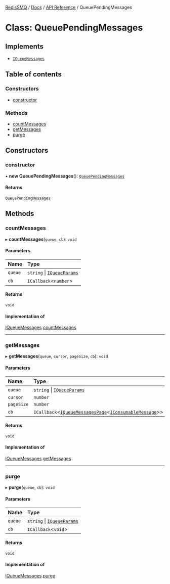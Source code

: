 [RedisSMQ](../../../README.md) / [Docs](../../README.md) / [API Reference](../README.md) / QueuePendingMessages

# Class: QueuePendingMessages

## Implements

- [`IQueueMessages`](../interfaces/IQueueMessages.md)

## Table of contents

### Constructors

- [constructor](QueuePendingMessages.md#constructor)

### Methods

- [countMessages](QueuePendingMessages.md#countmessages)
- [getMessages](QueuePendingMessages.md#getmessages)
- [purge](QueuePendingMessages.md#purge)

## Constructors

### constructor

• **new QueuePendingMessages**(): [`QueuePendingMessages`](QueuePendingMessages.md)

#### Returns

[`QueuePendingMessages`](QueuePendingMessages.md)

## Methods

### countMessages

▸ **countMessages**(`queue`, `cb`): `void`

#### Parameters

| Name | Type |
| :------ | :------ |
| `queue` | `string` \| [`IQueueParams`](../interfaces/IQueueParams.md) |
| `cb` | `ICallback`\<`number`\> |

#### Returns

`void`

#### Implementation of

[IQueueMessages](../interfaces/IQueueMessages.md).[countMessages](../interfaces/IQueueMessages.md#countmessages)

___

### getMessages

▸ **getMessages**(`queue`, `cursor`, `pageSize`, `cb`): `void`

#### Parameters

| Name | Type |
| :------ | :------ |
| `queue` | `string` \| [`IQueueParams`](../interfaces/IQueueParams.md) |
| `cursor` | `number` |
| `pageSize` | `number` |
| `cb` | `ICallback`\<[`IQueueMessagesPage`](../interfaces/IQueueMessagesPage.md)\<[`IConsumableMessage`](../interfaces/IConsumableMessage.md)\>\> |

#### Returns

`void`

#### Implementation of

[IQueueMessages](../interfaces/IQueueMessages.md).[getMessages](../interfaces/IQueueMessages.md#getmessages)

___

### purge

▸ **purge**(`queue`, `cb`): `void`

#### Parameters

| Name | Type |
| :------ | :------ |
| `queue` | `string` \| [`IQueueParams`](../interfaces/IQueueParams.md) |
| `cb` | `ICallback`\<`void`\> |

#### Returns

`void`

#### Implementation of

[IQueueMessages](../interfaces/IQueueMessages.md).[purge](../interfaces/IQueueMessages.md#purge)

